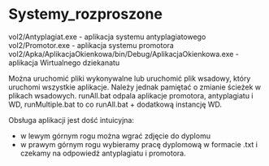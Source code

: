 # Systemy_rozproszone

vol2/Antyplagiat.exe - aplikacja systemu antyplagiatowego
vol2/Promotor.exe - aplikacja systemu promotora
vol2/Apka/AplikacjaOkienkowa/bin/Debug/AplikacjaOkienkowa.exe - aplikacja Wirtualnego dziekanatu

Można uruchomić pliki wykonywalne lub uruchomić plik wsadowy, który uruchomi wszystkie aplikacje.
Należy jednak pamiętać o zmianie ścieżek w plikach wsadowych.
runAll.bat odpala aplikacje promotora, antyplagiatu i WD, runMultiple.bat to co runAll.bat + dodatkową instancję WD.


Obsługa aplikacji jest dość intuicyjna:
- w lewym górnym rogu można wgrać zdjęcie do dyplomu
- w prawym górnym rogu wybieramy pracę dyplomową w formacie .txt i czekamy na odpowiedź antyplagiatu i promotora.
